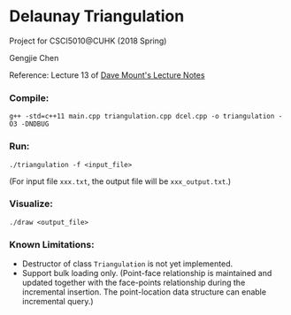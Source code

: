 # Delaunay Triangulation

Project for CSCI5010@CUHK (2018 Spring)

Gengjie Chen

Reference: Lecture 13 of [Dave Mount's Lecture Notes](https://www.cse.cuhk.edu.hk/~taoyf/course/5010/notes/mount-cg2.pdf)

### Compile:
```
g++ -std=c++11 main.cpp triangulation.cpp dcel.cpp -o triangulation -O3 -DNDBUG
```

### Run:
```
./triangulation -f <input_file>
```
(For input file `xxx.txt`, the output file will be `xxx_output.txt`.)

### Visualize:
```
./draw <output_file>
```

### Known Limitations:

* Destructor of class `Triangulation` is not yet implemented.
* Support bulk loading only. (Point-face relationship is maintained and updated together with the face-points relationship during the incremental insertion. The point-location data structure can enable incremental query.)
